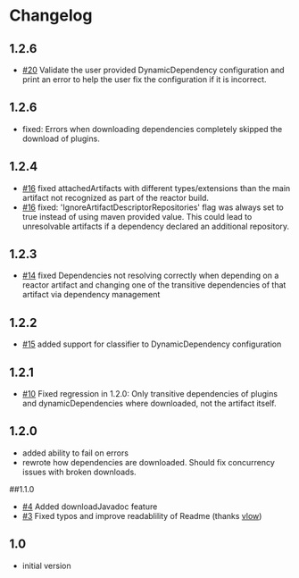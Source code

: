 # Changelog

## 1.2.6

- [#20](https://github.com/qaware/go-offline-maven-plugin/issues/20) Validate the user provided DynamicDependency configuration and print an error to help the user fix the configuration if it is incorrect.

## 1.2.6

- fixed: Errors when downloading dependencies completely skipped the download of plugins.

## 1.2.4

- [#16](https://github.com/qaware/go-offline-maven-plugin/issues/16) fixed attachedArtifacts with different types/extensions than the main artifact not recognized as part of the reactor build.
- [#16](https://github.com/qaware/go-offline-maven-plugin/issues/16) fixed: 'IgnoreArtifactDescriptorRepositories' flag was always set to true instead of using maven provided value. This could lead to  unresolvable artifacts if a dependency declared an additional repository.  

## 1.2.3

- [#14](https://github.com/qaware/go-offline-maven-plugin/issues/14) fixed Dependencies not resolving correctly when depending on a reactor artifact and changing one of the transitive dependencies of that artifact via dependency management

## 1.2.2

- [#15](https://github.com/qaware/go-offline-maven-plugin/issues/15) added support for classifier to DynamicDependency configuration 

## 1.2.1
- [#10](https://github.com/qaware/go-offline-maven-plugin/issues/10) Fixed regression in 1.2.0: Only transitive dependencies of plugins and dynamicDependencies where downloaded,
not the artifact itself.

## 1.2.0

- added ability to fail on errors
- rewrote how dependencies are downloaded. Should fix concurrency issues with broken downloads. 

##1.1.0

- [#4](https://github.com/qaware/go-offline-maven-plugin/issues/4) Added downloadJavadoc feature
- [#3](https://github.com/qaware/go-offline-maven-plugin/issues/3) Fixed typos and improve readablility of Readme (thanks [vlow](https://github.com/vlow))    

## 1.0

- initial version